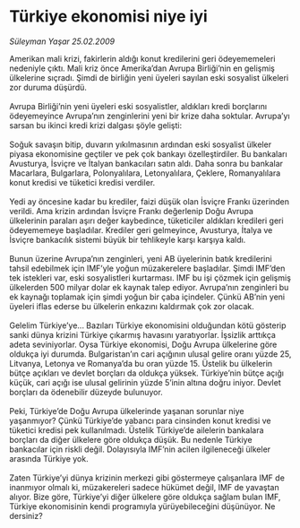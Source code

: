 # Türkiye ekonomisi niye iyi

*Süleyman Yaşar 25.02.2009*

<div class="taraf_structure_2col_1zq">
<div class="margen_n">



 <p>Amerikan mali krizi, fakirlerin aldığı konut kredilerini geri ödeyememeleri nedeniyle çıktı. Mali kriz önce Amerika’dan Avrupa Birliği’nin en gelişmiş ülkelerine sıçradı. Şimdi de birliğin yeni üyeleri sayılan eski sosyalist ülkeleri zor duruma düşürdü. <br/><br/>Avrupa Birliği’nin yeni üyeleri eski sosyalistler, aldıkları kredi borçlarını ödeyemeyince Avrupa’nın zenginlerini yeni bir krize daha soktular. Avrupa’yı sarsan bu ikinci kredi krizi dalgası şöyle gelişti: <br/><br/>Soğuk savaşın bitip, duvarın yıkılmasının ardından eski sosyalist ülkeler piyasa ekonomisine geçtiler ve pek çok bankayı özelleştirdiler. Bu bankaları Avusturya, İsviçre ve İtalyan bankacıları satın aldı. Daha sonra bu bankalar Macarlara, Bulgarlara, Polonyalılara, Letonyalılara, Çeklere, Romanyalılara konut kredisi ve tüketici kredisi verdiler. <br/><br/>Yedi ay öncesine kadar bu krediler, faizi düşük olan İsviçre Frankı üzerinden verildi. Ama krizin ardından İsviçre Frankı değerlenip Doğu Avrupa ülkelerinin paraları aşırı değer kaybedince, tüketiciler aldıkları kredileri geri ödeyememeye başladılar. Krediler geri gelmeyince, Avusturya, İtalya ve İsviçre bankacılık sistemi büyük bir tehlikeyle karşı karşıya kaldı. <br/><br/>Bunun üzerine Avrupa’nın zenginleri, yeni AB üyelerinin batık kredilerini tahsil edebilmek için IMF’yle yoğun müzakerelere başladılar. Şimdi IMF’den tek istekleri var, eski sosyalistleri kurtarması. IMF bu işi çözmek için gelişmiş ülkelerden 500 milyar dolar ek kaynak talep ediyor. Avrupa’nın zenginleri bu ek kaynağı toplamak için şimdi yoğun bir çaba içindeler. Çünkü AB’nin yeni üyeleri iflas ederse bu ülkelerin enkazını kaldırmak çok zor olacak. <br/><br/>Gelelim Türkiye’ye... Bazıları Türkiye ekonomisini olduğundan kötü gösterip sanki dünya krizini Türkiye çıkarmış havasını yaratıyorlar. İşsizlik arttıkça adeta seviniyorlar. Oysa Türkiye ekonomisi, Doğu Avrupa ülkelerine göre oldukça iyi durumda. Bulgaristan’ın cari açığının ulusal gelire oranı yüzde 25, Litvanya, Letonya ve Romanya’da bu oran yüzde 15. Üstelik bu ülkelerin bütçe açıkları ve devlet borçları da oldukça yüksek. Türkiye’nin bütçe açığı küçük, cari açığı ise ulusal gelirinin yüzde 5’inin altına doğru iniyor. Devlet borçları da ödenebilir düzeyde bulunuyor. <br/><br/>Peki, Türkiye’de Doğu Avrupa ülkelerinde yaşanan sorunlar niye yaşanmıyor? Çünkü Türkiye’de yabancı para cinsinden konut kredisi ve tüketici kredisi pek kullanılmadı. Üstelik Türkiye’de ailelerin bankalara borçları da diğer ülkelere göre oldukça düşük. Bu nedenle Türkiye bankacılar için riskli değil. Dolayısıyla IMF’nin acilen ilgileneceği ülkeler arasında Türkiye yok. <br/><br/>Zaten Türkiye’yi dünya krizinin merkezi gibi göstermeye çalışanlara IMF de inanmıyor olmalı ki, müzakereleri sadece hükümet değil, IMF de yavaştan alıyor. Bize göre, Türkiye’yi diğer ülkelere göre oldukça sağlam bulan IMF, Türkiye ekonomisinin kendi programıyla yürüyebileceğini düşünüyor. Ne dersiniz?</p>

<br/>


<div id="taraf_not">
</div>

</div>


</div>
